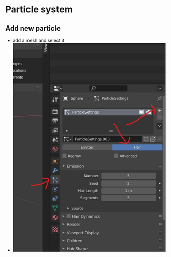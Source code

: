# Particle system
## Add new particle
- add a mesh and select it
- <img src="add-new-particle-and-hair.jpg" alt="add-new-particle-and-hair" />